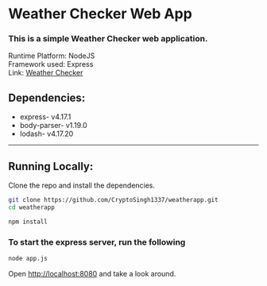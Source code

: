 # Weather Checker Web App
### This is a simple Weather Checker web application.

Runtime Platform: NodeJS<br>
Framework used: Express<br>
Link: <a href="https://weather-checker-lunatic.herokuapp.com">Weather Checker</a>

## Dependencies:
<ul>
    <li>express-         v4.17.1</li>
    <li>body-parser-     v1.19.0</li>
    <li>lodash-          v4.17.20</li>
</ul>

---

## Running Locally:

Clone the repo and install the dependencies.

```bash
git clone https://github.com/CryptoSingh1337/weatherapp.git
cd weatherapp
```

```bash
npm install
```

### To start the express server, run the following

```bash
node app.js
```

Open [http://localhost:8080](http://localhost:8080) and take a look around.